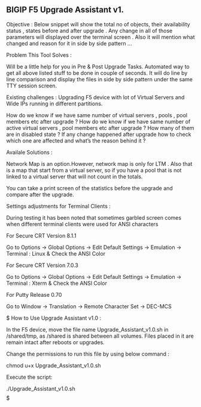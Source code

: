 ## BIGIP F5 Upgrade Assistant v1.

Objective : Below snippet will show the total no of objects, their availability status , states before and after upgrade . Any change in all of those parameters will displayed over the terminal screen . Also it will mention what changed and reason for it in side by side
pattern ...

Problem This Tool Solves :

Will be a little help for you in Pre & Post Upgrade Tasks.
Automated way to get all above listed stuff to be done in couple of seconds.
It will do line by line comparison and display the files in side by side pattern under the same TTY session screen.

Existing challenges : Upgrading F5 device with lot of Virtual Servers and Wide IPs running in different partitions.

How do we know if we have same number of virtual servers , pools , pool members etc after upgrade ?
How do we know if we have same number of active virtual servers , pool members etc after upgrade ?
How many of them are in disabled state ?
If any change happened after upgrade how to check which one are affected and what’s the reason behind it ? 

Availale Solutions : 

Network Map is an option.However, network map is only for LTM . Also that is a map that start from a virtual server, so if you have a pool that is not linked to a virtual server that will not count in the totals.

You can take a print screen of the statistics before the upgrade and compare after the upgrade.

Settings adjustments for Terminal Clients :

During testing it has been noted that sometimes garbled screen comes when different terminal clients were used for ANSI characters

For Secure CRT Version 8.1.1

Go to Options -> Global Options -> Edit Default Settings -> Emulation -> Terminal  : Linux & Check the ANSI Color

For Secure CRT Version 7.0.3

Go to Options -> Global Options -> Edit Default Settings -> Emulation -> Terminal  : Xterm & Check the ANSI Color

For Putty Release 0.70 

Go to Window -> Translation -> Remote Character Set -> DEC-MCS

$$$$$$$$$$$$$$$$$$$$$$$$$$$$$$$$$$$$$$$$$$$$$$$$$$$$$$$$$$$$$$$$$$$$$$$$$$$$$$$$$$$$$$$$$$$$$
How to Use Upgrade Assistant v1.0 :

In the F5 device, move the file name Upgrade_Assistant_v1.0.sh in /shared/tmp, as /shared is shared between all volumes. Files placed in it are remain intact after reboots or upgrades.

Change the permissions to run this file by using below command :

chmod u+x Upgrade_Assistant_v1.0.sh

Execute the script:

./Upgrade_Assistant_v1.0.sh
$$$$$$$$$$$$$$$$$$$$$$$$$$$$$$$$$$$$$$$$$$$$$$$$$$$$$$$$$$$$$$$$$$$$$$$$$$$$$$$$$$$$$$$$$$$$$$$$$
